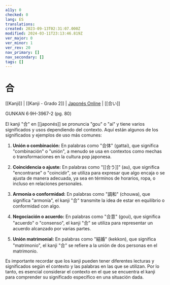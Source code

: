 ```yaml
---
a11y: 0
checked: 0
lang: ES
translations: 
created: 2023-09-13T02:31:07.000Z
modified: 2024-03-11T23:13:46.819Z
ver_major: 0
ver_minor: 1
ver_rev: 20
nav_primary: []
nav_secondary: []
tags: []
---
```

# 合

[[Kanji]] |  [[Kanji - Grado 2]] | [Japonés Online](http://japonesonline.com/kanjis/busqueda/?s=%E5%90%88&x=0&y=0) | [[合い]]

GUNKAN 6·9H-3967-2 (pg. 80)

El kanji "合" en [[japonés]] se pronuncia "gou" o "ai" y tiene varios significados y usos dependiendo del contexto. Aquí están algunos de los significados y ejemplos de uso más comunes:

1. **Unión o combinación:** En palabras como "合体" (gattai), que significa "combinación" o "unión", a menudo se usa en contextos como mechas o transformaciones en la cultura pop japonesa.
    
2. **Coincidencia o ajuste:** En palabras como "[[合う]]" (au), que significa "encontrarse" o "coincidir", se utiliza para expresar que algo encaja o se ajusta de manera adecuada, ya sea en términos de horarios, ropa, o incluso en relaciones personales.
    
3. **Armonía o conformidad:** En palabras como "調和" (chouwa), que significa "armonía", el kanji "合" transmite la idea de estar en equilibrio o conformidad con algo.
    
4. **Negociación o acuerdo:** En palabras como "合意" (goui), que significa "acuerdo" o "consenso", el kanji "合" se utiliza para representar un acuerdo alcanzado por varias partes.
    
5. **Unión matrimonial:** En palabras como "結婚" (kekkon), que significa "matrimonio", el kanji "合" se refiere a la unión de dos personas en el matrimonio.
    

Es importante recordar que los kanji pueden tener diferentes lecturas y significados según el contexto y las palabras en las que se utilizan. Por lo tanto, es esencial considerar el contexto en el que se encuentra el kanji para comprender su significado específico en una situación dada.